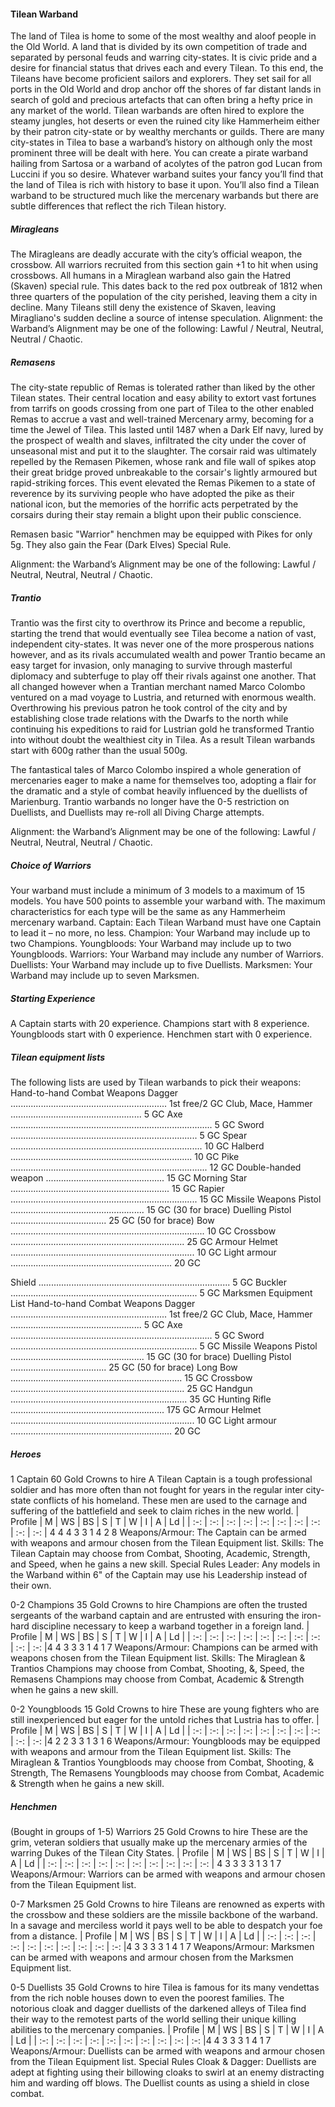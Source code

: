 ﻿#### Tilean Warband

The land of Tilea is home to some of the most wealthy and
aloof people in the Old World. A land that is divided by its
own competition of trade and separated by personal feuds and
warring city-states. It is civic pride and a desire for financial
status that drives each and every Tilean. To this end, the
Tileans have become proficient sailors and explorers. They
set sail for all ports in the Old World and drop anchor off the
shores of far distant lands in search of gold and precious
artefacts that can often bring a hefty price in any market of
the world.
Tilean warbands are often hired to explore the steamy
jungles, hot deserts or even the ruined city like Hammerheim
either by their patron city-state or by wealthy merchants or
guilds. There are many city-states in Tilea to base a
warband’s history on although only the most prominent three
will be dealt with here. You can create a pirate warband
hailing from Sartosa or a warband of acolytes of the patron
god Lucan from Luccini if you so desire. Whatever warband
suites your fancy you’ll find that the land of Tilea is rich with
history to base it upon. You’ll also find a Tilean warband to
be structured much like the mercenary warbands but there are
subtle differences that reflect the rich Tilean history.

##### Miragleans

The Miragleans are deadly accurate with the city’s official
weapon, the crossbow. All warriors recruited from this section
gain +1 to hit when using crossbows. All humans in a Miraglean
warband also gain the Hatred (Skaven) special rule. This dates
back to the red pox outbreak of 1812 when three quarters of 
the population of the city perished, leaving them a city in 
decline. Many Tileans still deny the existence of Skaven, leaving 
Miragliano's sudden decline a source of intense speculation.
Alignment: the Warband’s Alignment may be one of the
following: Lawful / Neutral, Neutral, Neutral / Chaotic.

##### Remasens

The city-state republic of Remas is tolerated rather than liked
by the other Tilean states. Their central location and easy ability
to extort vast fortunes from tarrifs on goods crossing from one
part of Tilea to the other enabled Remas to accrue a vast and 
well-trained Mercenary army, becoming for a time the Jewel of
Tilea. This lasted until 1487 when a Dark Elf navy, lured by
the prospect of wealth and slaves, infiltrated the city under the
cover of unseasonal mist and put it to the slaughter. The corsair raid
was ultimately repelled by the Remasen Pikemen, whose rank and file
wall of spikes atop their great bridge proved unbreakable to the 
corsair's lightly armoured but rapid-striking forces. This event
elevated the Remas Pikemen to a state of reverence by its surviving
people who have adopted the pike as their national icon, but the
memories of the horrific acts perpetrated by the corsairs during
their stay remain a blight upon their public conscience.

Remasen basic "Warrior" henchmen may be equipped with Pikes for
only 5g. They also gain the Fear (Dark Elves) Special Rule.

Alignment: the Warband’s Alignment may be one of the
following: Lawful / Neutral, Neutral, Neutral / Chaotic.

##### Trantio

Trantio was the first city to overthrow its Prince and become
a republic, starting the trend that would eventually see Tilea
become a nation of vast, independent city-states. It was never
one of the more prosperous nations however, and as its rivals
accumulated wealth and power Trantio became an easy target for
invasion, only managing to survive through masterful diplomacy
and subterfuge to play off their rivals against one another.
That all changed however when a Trantian merchant named Marco
Colombo ventured on a mad voyage to Lustria, and returned with
enormous wealth. Overthrowing his previous patron he took
control of the city and by establishing close trade relations
with the Dwarfs to the north while continuing his expeditions
to raid for Lustrian gold he transformed Trantio into without
doubt the wealthiest city in Tilea. As a result Tilean warbands
start with 600g rather than the usual 500g.

The fantastical tales of Marco Colombo inspired a whole generation
of mercenaries eager to make a name for themselves too, adopting
a flair for the dramatic and a style of combat heavily influenced
by the duellists of Marienburg. Trantio warbands no longer
have the 0-5 restriction on Duellists, and Duellists may
re-roll all Diving Charge attempts.


Alignment: the Warband’s Alignment may be one of the
following: Lawful / Neutral, Neutral, Neutral / Chaotic.
##### Choice of Warriors

Your warband must include a minimum of 3 models to a
maximum of 15 models. You have 500 points to assemble
your warband with. The maximum characteristics for each
type will be the same as any Hammerheim mercenary warband.
Captain: Each Tilean Warband must have one Captain to
lead it – no more, no less.
Champion: Your Warband may include up to two
Champions.
Youngbloods: Your Warband may include up to two
Youngbloods.
Warriors: Your Warband may include any number of
Warriors.
Duellists: Your Warband may include up to five Duellists.
Marksmen: Your Warband may include up to seven
Marksmen.
##### Starting Experience

A Captain starts with 20 experience.
Champions start with 8 experience.
Youngbloods start with 0 experience.
Henchmen start with 0 experience.


##### Tilean equipment lists

The following lists are used by Tilean warbands to pick their weapons:
Hand-to-hand Combat Weapons
Dagger .............................................................. 1st free/2 GC
Club, Mace, Hammer .................................................... 5 GC
Axe ................................................................................ 5 GC
Sword .......................................................................... 5 GC
Spear ............................................................................ 10 GC
Halberd ........................................................................ 10 GC
Pike .............................................................................. 12 GC
Double-handed weapon ............................................... 15 GC
Morning Star ............................................................... 15 GC
Rapier .......................................................................... 15 GC
Missile Weapons
Pistol ..................................................... 15 GC (30 for brace)
Duelling Pistol ...................................... 25 GC (50 for brace)
Bow ............................................................................. 10 GC
Crossbow ..................................................................... 25 GC
Armour
Helmet ......................................................................... 10 GC
Light armour ................................................................ 20 GC

Shield ............................................................................ 5 GC
Buckler .......................................................................... 5 GC
Marksmen Equipment List
Hand-to-hand Combat Weapons
Dagger .............................................................. 1st free/2 GC
Club, Mace, Hammer .................................................... 5 GC
Axe ................................................................................ 5 GC
Sword .......................................................................... 5 GC
Missile Weapons
Pistol ..................................................... 15 GC (30 for brace)
Duelling Pistol ...................................... 25 GC (50 for brace)
Long Bow .................................................................... 15 GC
Crossbow ..................................................................... 25 GC
Handgun ...................................................................... 35 GC
Hunting Rifle ............................................................. 175 GC
Armour
Helmet ......................................................................... 10 GC
Light armour ................................................................ 20 GC
##### Heroes

1 Captain
60 Gold Crowns to hire
A Tilean Captain is a tough professional soldier and has more often
than not fought for years in the regular inter city-state conflicts of
his homeland. These men are used to the carnage and suffering of
the battlefield and seek to claim riches in the new world.
| Profile | M | WS | BS | S | T | W | I | A | Ld |
| :-: | :-: | :-: | :-: | :-: | :-: | :-: | :-: | :-: | :-: |
4 4 4 3 3 1 4 2 8
Weapons/Armour: The Captain can be armed with weapons
and armour chosen from the Tilean Equipment list.
Skills: The Tilean Captain may choose from Combat,
Shooting, Academic, Strength, and Speed, when he gains a
new skill.
Special Rules
Leader: Any models in the Warband within 6" of the Captain
may use his Leadership instead of their own.

0-2 Champions
35 Gold Crowns to hire
Champions are often the trusted sergeants of the warband captain
and are entrusted with ensuring the iron-hard discipline necessary
to keep a warband together in a foreign land.
| Profile | M | WS | BS | S | T | W | I | A | Ld |
| :-: | :-: | :-: | :-: | :-: | :-: | :-: | :-: | :-: | :-: |4 4 3 3 3 1 4 1 7
Weapons/Armour: Champions can be armed with weapons
chosen from the Tilean Equipment list.
Skills: The Miraglean & Trantios Champions may choose
from Combat, Shooting, &, Speed, the Remasens Champions
may choose from Combat, Academic & Strength when he
gains a new skill.
 
0-2 Youngbloods
15 Gold Crowns to hire
These are young fighters who are still inexperienced but eager for
the untold riches that Lustria has to offer.
| Profile | M | WS | BS | S | T | W | I | A | Ld |
| :-: | :-: | :-: | :-: | :-: | :-: | :-: | :-: | :-: | :-: |4 2 2 3 3 1 3 1 6
Weapons/Armour: Youngbloods may be equipped with
weapons and armour from the Tilean Equipment list.
Skills: The Miraglean & Trantios Youngbloods may choose
from Combat, Shooting, & Strength, The Remasens
Youngbloods may choose from Combat, Academic &
Strength when he gains a new skill.


##### Henchmen

(Bought in groups of 1-5)
Warriors
25 Gold Crowns to hire
These are the grim, veteran soldiers that usually make up the
mercenary armies of the warring Dukes of the Tilean City States.
| Profile | M | WS | BS | S | T | W | I | A | Ld |
| :-: | :-: | :-: | :-: | :-: | :-: | :-: | :-: | :-: | :-: |
4 3 3 3 3 1 3 1 7
Weapons/Armour: Warriors can be armed with weapons
and armour chosen from the Tilean Equipment list.

0-7 Marksmen
25 Gold Crowns to hire
Tileans are renowned as experts with the crossbow and these
soldiers are the missile backbone of the warband. In a savage and
merciless world it pays well to be able to despatch your foe from a
distance.
| Profile | M | WS | BS | S | T | W | I | A | Ld |
| :-: | :-: | :-: | :-: | :-: | :-: | :-: | :-: | :-: | :-: |4 3 3 3 3 1 4 1 7
Weapons/Armour: Marksmen can be armed with weapons
and armour chosen from the Marksmen Equipment list.

0-5 Duellists
35 Gold Crowns to hire
Tilea is famous for its many vendettas from the rich noble houses
down to even the poorest families. The notorious cloak and dagger
duellists of the darkened alleys of Tilea find their way to the
remotest parts of the world selling their unique killing abilities to
the mercenary companies.
| Profile | M | WS | BS | S | T | W | I | A | Ld |
| :-: | :-: | :-: | :-: | :-: | :-: | :-: | :-: | :-: | :-: |4 4 3 3 3 1 4 1 7
Weapons/Armour: Duellists can be armed with weapons
and armour chosen from the Tilean Equipment list.
Special Rules
Cloak & Dagger: Duellists are adept at fighting using their
billowing cloaks to swirl at an enemy distracting him and
warding off blows. The Duellist counts as using a shield in
close combat.


